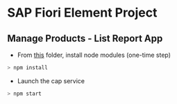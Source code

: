 # SAP Fiori Element Project

## Manage Products - List Report App

- From [this](./) folder, install node modules (one-time step)
```swift
> npm install
```
- Launch the cap service
```swift
> npm start
```